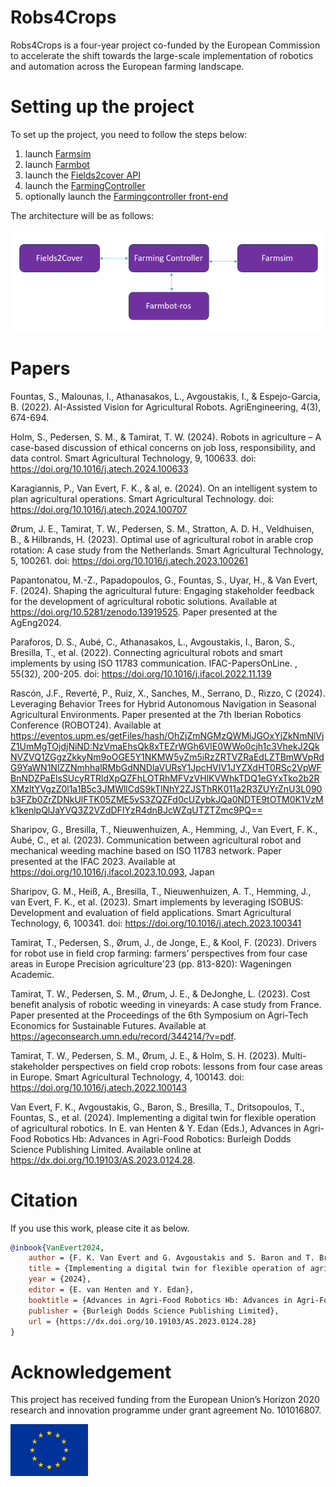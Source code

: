 # Robs4Crops

Robs4Crops is a four-year project co-funded by the European Commission to accelerate the shift towards the large-scale implementation of robotics and automation across the European farming landscape.

# Setting up the project

To set up the project, you need to follow the steps below:

1. launch [Farmsim](https://github.com/robs4crops/farmsim)
2. launch [Farmbot](https://github.com/farmbot-ros)
3. launch the [Fields2cover API](https://github.com/Fields2Cover/Fields2Cover/pull/188)
4. launch the [FarmingController](https://github.com/robs4crops/farmingcontroller)
5. optionally launch the [Farmingcontroller front-end](https://github.com/robs4crops/farmingcontroller_frontend)

The architecture will be as follows:

![](setup_architecture.png)

# Papers

Fountas, S., Malounas, I., Athanasakos, L., Avgoustakis, I., & Espejo-Garcia, B. (2022). AI-Assisted Vision for Agricultural Robots. AgriEngineering, 4(3), 674-694.

Holm, S., Pedersen, S. M., & Tamirat, T. W. (2024). Robots in agriculture – A case-based discussion of ethical concerns on job loss, responsibility, and data control. Smart Agricultural Technology, 9, 100633. doi: https://doi.org/10.1016/j.atech.2024.100633

Karagiannis, P., Van Evert, F. K., & al, e. (2024). On an intelligent system to plan agricultural operations. Smart Agricultural Technology. doi: https://doi.org/10.1016/j.atech.2024.100707

Ørum, J. E., Tamirat, T. W., Pedersen, S. M., Stratton, A. D. H., Veldhuisen, B., & Hilbrands, H. (2023). Optimal use of agricultural robot in arable crop rotation: A case study from the Netherlands. Smart Agricultural Technology, 5, 100261. doi: https://doi.org/10.1016/j.atech.2023.100261

Papantonatou, M.-Z., Papadopoulos, G., Fountas, S., Uyar, H., & Van Evert, F. (2024). Shaping the agricultural future: Engaging stakeholder feedback for the development of agricultural robotic solutions. Available at https://doi.org/10.5281/zenodo.13919525. Paper presented at the AgEng2024.

Paraforos, D. S., Aubé, C., Athanasakos, L., Avgoustakis, I., Baron, S., Bresilla, T., et al. (2022). Connecting agricultural robots and smart implements by using ISO 11783 communication. IFAC-PapersOnLine. , 55(32), 200-205. doi: https://doi.org/10.1016/j.ifacol.2022.11.139

Rascón, J.F., Reverté, P., Ruiz, X., Sanches, M., Serrano, D., Rizzo, C (2024). Leveraging Behavior Trees for Hybrid Autonomous Navigation in Seasonal Agricultural Environments. Paper presented at the 7th Iberian Robotics Conference (ROBOT24).
Available at https://eventos.upm.es/getFiles/hash/OhZjZmNGMzQWMiJGOxYjZkNmNlVjZ1UmMgTOjdjNiND:NzVmaEhsQk8xTEZrWGh6VlE0WWo0cjh1c3VhekJ2QkNVZVQ1ZGgzZkkyNm9oOGE5Y1NKMW5yZm5iRzZRTVZRaEdLZTBmWVpRdG9YaWN1NlZZNmhhalRMbGdNNDlaVURsY1JpcHVIV1JYZXdHT0RSc2VpWFBnNDZPaElsSUcyRTRldXpQZFhLOTRhMFVzVHlKVWhkTDQ1eGYxTko2b2RXMzltYVgzZ0l1a1B5c3JMWllCdS9kTlNhY2ZJSThRK011a2R3ZUYrZnU3L090b3FZb0ZrZDNkUlFTK05ZME5vS3ZQZFd0cUZybkJQa0NDTE9tOTM0K1VzMk1kenlpQlJaYVQ3Z2VZdDFIYzR4dnBJcWZqUTZTZmc9PQ==

Sharipov, G., Bresilla, T., Nieuwenhuizen, A., Hemming, J., Van Evert, F. K., Aubé, C., et al. (2023). Communication between agricultural robot and mechanical weeding machine based on ISO 11783 network. Paper presented at the IFAC 2023. Available at https://doi.org/10.1016/j.ifacol.2023.10.093, Japan

Sharipov, G. M., Heiß, A., Bresilla, T., Nieuwenhuizen, A. T., Hemming, J., van Evert, F. K., et al. (2023). Smart implements by leveraging ISOBUS: Development and evaluation of field applications. Smart Agricultural Technology, 6, 100341. doi: https://doi.org/10.1016/j.atech.2023.100341

Tamirat, T., Pedersen, S., Ørum, J., de Jonge, E., & Kool, F. (2023). Drivers for robot use in field crop farming: farmers’ perspectives from four case areas in Europe Precision agriculture'23 (pp. 813-820): Wageningen Academic.

Tamirat, T. W., Pedersen, S. M., Ørum, J. E., & DeJonghe, L. (2023). Cost benefit analysis of robotic weeding in vineyards: A case study from France. Paper presented at the Proceedings of the 6th Symposium on Agri-Tech Economics for Sustainable Futures. Available at https://ageconsearch.umn.edu/record/344214/?v=pdf.

Tamirat, T. W., Pedersen, S. M., Ørum, J. E., & Holm, S. H. (2023). Multi-stakeholder perspectives on field crop robots: lessons from four case areas in Europe. Smart Agricultural Technology, 4, 100143. doi: https://doi.org/10.1016/j.atech.2022.100143

Van Evert, F. K., Avgoustakis, G., Baron, S., Bresilla, T., Dritsopoulos, T., Fountas, S., et al. (2024). Implementing a digital twin for flexible operation of agricultural robotics. In E. van Henten & Y. Edan (Eds.), Advances in Agri-Food Robotics Hb: Advances in Agri-Food Robotics: Burleigh Dodds Science Publishing Limited. Available online at https://dx.doi.org/10.19103/AS.2023.0124.28.

# Citation

If you use this work, please cite it as below.

```bibtex
@inbook{VanEvert2024,
    author = {F. K. Van Evert and G. Avgoustakis and S. Baron and T. Bresilla and T. Dritsopoulos and S. Fountas and et al.},
    title = {Implementing a digital twin for flexible operation of agricultural robotics},
    year = {2024},
    editor = {E. van Henten and Y. Edan},
    booktitle = {Advances in Agri-Food Robotics Hb: Advances in Agri-Food Robotics},
    publisher = {Burleigh Dodds Science Publishing Limited},
    url = {https://dx.doi.org/10.19103/AS.2023.0124.28}
}

```

# Acknowledgement

This project has received funding from the European Union’s Horizon 2020 research and innovation programme under grant agreement No. 101016807.

![EU Flag](eu-flag.png)
